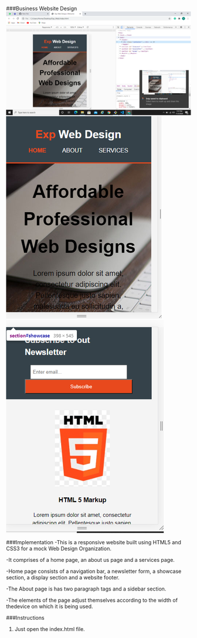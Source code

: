 ###Business Website Design
![Webview](img3.png)
![Mobileview1](img1.png)
![Mobileview2](img2.png)

###Implementation
-This is a responsive website built using HTML5 and CSS3 for a mock Web Design Organization.

-It comprises of a home page, an about us page and a services page.

-Home page consists of a navigation bar, a newsletter form, a showcase section, a display section and a website footer.

-The About page is has two paragraph tags and a sidebar section.

-The elements of the page adjust themselves according to the width of thedevice on which it is being used.

###Instructions
1. Just open the index.html file.